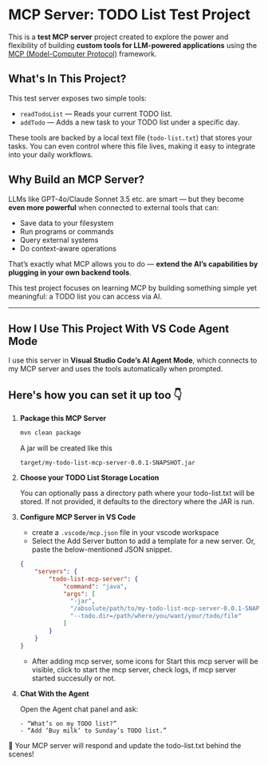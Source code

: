 # MCP Server: TODO List Test Project

This is a **test MCP server** project created to explore the power and flexibility of building 
**custom tools for LLM-powered applications** using 
the [MCP (Model-Computer Protocol)](https://github.com/openai/magic) framework.

## What's In This Project?

This test server exposes two simple tools:

- `readTodoList` — Reads your current TODO list.
- `addTodo` — Adds a new task to your TODO list under a specific day.

These tools are backed by a local text file (`todo-list.txt`) that stores your tasks. 
You can even control where this file lives, making it easy to integrate into your daily workflows.

## Why Build an MCP Server?

LLMs like GPT-4o/Claude Sonnet 3.5 etc. are smart — but they become **even more powerful** when connected to external 
tools that can:

- Save data to your filesystem
- Run programs or commands
- Query external systems
- Do context-aware operations

That’s exactly what MCP allows you to do — **extend the AI’s capabilities by plugging in your own backend tools**.

This test project focuses on learning MCP by building something simple yet meaningful: a TODO list you can access via AI.

---

## How I Use This Project With VS Code Agent Mode

I use this server in **Visual Studio Code’s AI Agent Mode**, which connects to my MCP server and uses the tools 
automatically when prompted.

Here's how you can set it up too 👇
---

1. **Package this MCP Server**

   ```bash
   mvn clean package
   ```
   A jar will be created like this
   ```
   target/my-todo-list-mcp-server-0.0.1-SNAPSHOT.jar
   ```
   
2. **Choose your TODO List Storage Location**

   You can optionally pass a directory path where your todo-list.txt will be stored. If not provided, 
   it defaults to the directory where the JAR is run.

3. **Configure MCP Server in VS Code**

    - create a `.vscode/mcp.json` file in your vscode workspace
    - Select the Add Server button to add a template for a new server. Or, paste the below-mentioned JSON snippet.
    ```json
    {
        "servers": {
            "todo-list-mcp-server": {
                "command": "java",
                "args": [
                  "-jar",
                  "/absolute/path/to/my-todo-list-mcp-server-0.0.1-SNAPSHOT.jar",
                  "--todo.dir=/path/where/you/want/your/todo/file"
                ]
            }
        }
    }
    ```
    - After adding mcp server, some icons for Start this mcp server will be visible, click to start the mcp server,
      check logs, if mcp server started succesully or not.

4. **Chat With the Agent**
   
    Open the Agent chat panel and ask:

    ```
    - “What’s on my TODO list?”
    - “Add ‘Buy milk’ to Sunday’s TODO list.”
    ```
   
🎉 Your MCP server will respond and update the todo-list.txt behind the scenes!